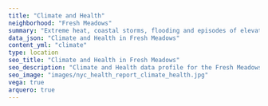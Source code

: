 ```yaml
---
title: "Climate and Health"
neighborhood: "Fresh Meadows"
summary: "Extreme heat, coastal storms, flooding and episodes of elevated ozone are climate-related hazards that may increase with climate change and have important public health impacts in New York City. Extreme weather can cause power outages, which also threaten public health. This report provides neighborhood indicators of climate-related hazards, vulnerability and health impacts."
data_json: "Climate and Health in Fresh Meadows"
content_yml: "climate"
type: location
seo_title: "Climate and Health in Fresh Meadows"
seo_description: "Climate and Health data profile for the Fresh Meadows neighborhood of NYC."
seo_image: "images/nyc_health_report_climate_health.jpg"
vega: true
arquero: true
---
```

